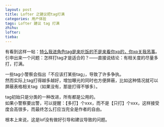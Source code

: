```yaml
---
layout: post
title: Lofter 之建议把tag打满
categories: 用户体验
tags: Lofter 建议 tag 打满
zhihu: 
lofter: 
tieba: 
---
```


有看到这样一帖：[特么我进角色tag是来吃饭的不是来看你xp的，你xp关我吊事](https://tieba.baidu.com/p/8246169984)。  
引申出来一个问题：怎样打tag才是适合的？——直接说结论：有相关度的尽量多打，打满。

一些tag小警察会指出「不应该打某些tag」，导致了许多争执。  
然而实际上tag打得越多越好，增加曝光的同时也方便屏蔽，比如这种情况就可以屏蔽表格相关tag（如果没有，那是打得不够多）。

tag初始只是分类的一种改进，所有都是公用的。  
如果小警察要出警，可以提醒：【多打】个xxx，而不是【只打】个xxx，这样接受度会高很多，而最终怎么打应当完全是作者的自由。

根本上来说，这是lof没有做好引导和建议导致的问题。
